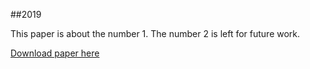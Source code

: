 ##2019

This paper is about the number 1. The number 2 is left for future work.

[Download paper here](http://GillHuang-Xtler.github.io/files/paper1.pdf)
